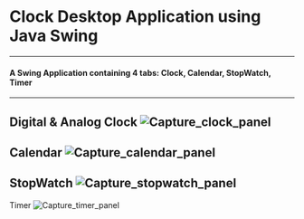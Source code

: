 # Clock Desktop Application using Java Swing
***
#### A Swing Application containing 4 tabs: Clock, Calendar, StopWatch, Timer
---
Digital & Analog Clock
![Capture_clock_panel](https://github.com/04xRaynal/clock_app_JavaSwing/Captured_Shots/Capture_clock_pane.png)
---
Calendar
![Capture_calendar_panel](https://github.com/04xRaynal/clock_app_JavaSwing/Captured_Shots/Capture_calendar_pane.png)
---
StopWatch
![Capture_stopwatch_panel](https://github.com/04xRaynal/clock_app_JavaSwing/Captured_Shots/Capture_stopwatch_pane.png)
---
Timer
![Capture_timer_panel](https://github.com/04xRaynal/clock_app_JavaSwing/Captured_Shots/Capture_timer_pane.png)